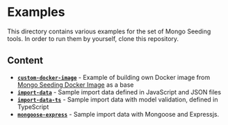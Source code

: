 # Examples
This directory contains various examples for the set of Mongo Seeding tools. In order to run them by yourself, clone this repository.

## Content
- [**`custom-docker-image`**](./custom-docker-image) - Example of building own Docker image from [Mongo Seeding Docker Image](../docker-image/) as a base
- [**`import-data`**](./import-data) - Sample import data defined in JavaScript and JSON files
- [**`import-data-ts`**](./import-data-ts) - Sample import data with model validation, defined in TypeScript
- [**`mongoose-express`**](./mongoose-express) - Sample import data with Mongoose and Expressjs.